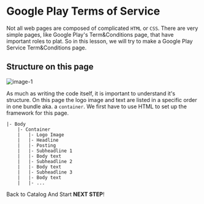 # Google Play Terms of Service
Not all web pages are composed of complicated `HTML` or `CSS`. There are very simple pages, like Google Play's Term&Conditions page, that have important roles to plat. So in this lesson, we will try to make a Google Play Service Term&Conditions page.



## Structure on this page
![image-1](https://res.cloudinary.com/dyiqg9qhi/image/upload/v1532609841/wire/img-wire-01.jpg)



As much as writing the code itself, it is important to understand it's structure. On this page the logo image and text are listed in a specific order in one bundle aka. a `container`. We first have to use HTML to set up the framework for this page. 

```
|- Body
    |- Container
    |   |- Logo Image
    |   |- Headline
    |   |- Posting
    |   |- Subheadline 1
    |   |- Body text
    |   |- Subheadline 2
    |   |- Body text
    |   |- Subheadline 3
    |   |- Body text
    |   |- ...
```



Back to Catalog And Start **NEXT STEP**!